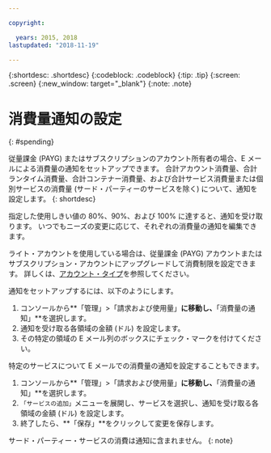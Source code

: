 ```yaml
---

copyright:

  years: 2015, 2018
lastupdated: "2018-11-19"

---
```


{:shortdesc: .shortdesc}
{:codeblock: .codeblock}
{:tip: .tip}
{:screen: .screen}
{:new_window: target="_blank"}
{:note: .note}

# 消費量通知の設定
{: #spending}

従量課金 (PAYG) またはサブスクリプションのアカウント所有者の場合、E メールによる消費量の通知をセットアップできます。 合計アカウント消費量、合計ランタイム消費量、合計コンテナー消費量、および合計サービス消費量または個別サービスの消費量 (サード・パーティーのサービスを除く) について、通知を設定します。 
{: shortdesc}

指定した使用しきい値の 80%、90%、および 100% に達すると、通知を受け取ります。 いつでもニーズの変更に応じて、それぞれの消費量の通知を編集できます。

ライト・アカウントを使用している場合は、従量課金 (PAYG) アカウントまたはサブスクリプション・アカウントにアップグレードして消費制限を設定できます。 詳しくは、[アカウント・タイプ](/docs/account/index.html#accounts)を参照してください。

通知をセットアップするには、以下のようにします。 

1. コンソールから**「管理」>「請求および使用量」**に移動し、**「消費量の通知」**を選択します。 
2. 通知を受け取る各領域の金額 (ドル) を設定します。 
3. その特定の領域の E メール列のボックスにチェック・マークを付けてください。 

特定のサービスについて E メールでの消費量の通知を設定することもできます。 

1. コンソールから**「管理」>「請求および使用量」**に移動し、**「消費量の通知」**を選択します。 
2. `「サービスの追加」`メニューを展開し、サービスを選択し、通知を受け取る各領域の金額 (ドル) を設定します。
3. 終了したら、**「保存」**をクリックして変更を保存します。 

サード・パーティー・サービスの消費は通知に含まれません。
{: note}


 
